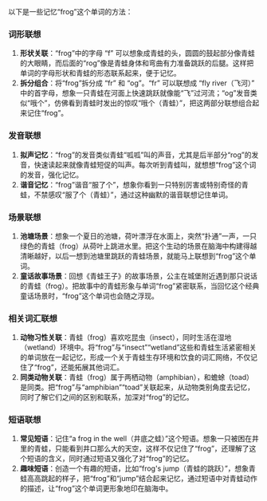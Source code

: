 以下是一些记忆“frog”这个单词的方法：

### 词形联想
1. **形状关联**：“frog”中的字母 “f” 可以想象成青蛙的头，圆圆的鼓起部分像青蛙的大眼睛，而后面的“rog”像是青蛙身体和弯曲有力准备跳跃的后腿。这样把单词的字母形状和青蛙的形态联系起来，便于记忆。
2. **拆分组合**：将“frog”拆分成 “fr” 和 “og”。“fr” 可以联想成 “fly river（飞河）” 中的首字母，想象一只青蛙在河面上快速跳跃就像能“飞”过河流；“og”发音类似“哦个”，仿佛看到青蛙时发出的惊叹“哦个（青蛙）”，把这两部分联想组合起来记住“frog”。

### 发音联想
1. **拟声记忆**：“frog”的发音类似青蛙“呱呱”叫的声音，尤其是后半部分“rog”的发音，快速读起来就像青蛙短促的叫声。每次听到青蛙叫，就想想“frog”这个词的发音，强化记忆。
2. **谐音记忆**：“frog”谐音“服了个”，想象你看到一只特别厉害或特别奇怪的青蛙，不禁感叹“服了个（青蛙）”，通过这种幽默的谐音联想记住单词。

### 场景联想
1. **池塘场景**：想象一个夏日的池塘，荷叶漂浮在水面上，突然“扑通”一声，一只绿色的青蛙（frog）从荷叶上跳进水里。把这个生动的场景在脑海中构建得越清晰越好，以后一想到池塘里跳跃的青蛙场景，就能马上联想到“frog”这个单词。
2. **童话故事场景**：回想《青蛙王子》的故事场景，公主在城堡附近遇到那只说话的青蛙（frog）。把故事中的青蛙形象与单词“frog”紧密联系，当回忆这个经典童话场景时，“frog”这个单词也会随之浮现。

### 相关词汇联想
1. **动物习性关联**：青蛙（frog）喜欢吃昆虫（insect），同时生活在湿地（wetland）环境中。将“frog”与“insect”“wetland”这些和青蛙生活紧密相关的单词放在一起记忆，形成一个关于青蛙生存环境和饮食的词汇网络，不仅记住了“frog”，还能拓展其他词汇。
2. **同类动物关联**：青蛙（frog）属于两栖动物（amphibian），和蟾蜍（toad）是同类。把“frog”与“amphibian”“toad”关联起来，从动物类别角度去记忆，同时了解它们之间的区别和联系，加深对“frog”的记忆。

### 短语联想
1. **常见短语**：记住“a frog in the well（井底之蛙）”这个短语。想象一只被困在井里的青蛙，只能看到井口那么大的天空，这样不仅记住了“frog”，还理解了这个短语的含义，同时通过短语又强化了对“frog”的记忆。
2. **趣味短语**：创造一个有趣的短语，比如“frog's jump（青蛙的跳跃）”，想象青蛙高高跳起的样子，把“frog”和“jump”结合起来记忆，通过短语中对青蛙动作的描述，让“frog”这个单词更形象地印在脑海中。 